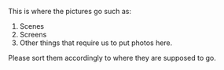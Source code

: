 This is where the pictures go such as:
<ol>
<li>Scenes</li>
<li>Screens</li>
<li>Other things that require us to put photos here.</li>
</ol>
Please sort them accordingly to where they are supposed to go.
